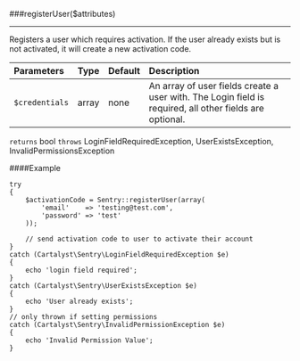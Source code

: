 <a id="registerUser"></a>
###registerUser($attributes)

----------

Registers a user which requires activation.  If the user already exists but is not activated, it will create a new activation code.

Parameters                   | Type            | Default       | Description
:--------------------------- | :-------------: | :------------ | :--------------
`$credentials`               | array           | none          | An array of user fields create a user with. The Login field is required, all other fields are optional.

`returns` bool
`throws`  LoginFieldRequiredException, UserExistsException, InvalidPermissionsException

####Example

	try
	{
		$activationCode = Sentry::registerUser(array(
			'email'    => 'testing@test.com',
			'password' => 'test'
		));

		// send activation code to user to activate their account
	}
	catch (Cartalyst\Sentry\LoginFieldRequiredException $e)
	{
		echo 'login field required';
	}
	catch (Cartalyst\Sentry\UserExistsException $e)
	{
		echo 'User already exists';
	}
	// only thrown if setting permissions
	catch (Cartalyst\Sentry\InvalidPermissionException $e)
	{
		echo 'Invalid Permission Value';
	}